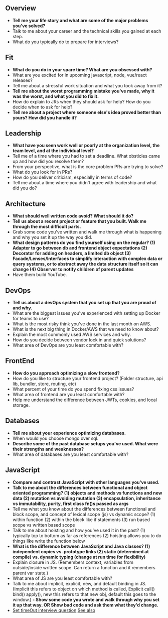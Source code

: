 ## Overview
- **Tell me your life story and what are some of the major problems you've solved?**
- Talk to me about your career and the technical skills you gained at each step.
- What do you typically do to prepare for interviews?

## Fit
- **What do you do in your spare time? What are you obsessed with?**
- What are you excited for in upcoming javascript, node, vue/react releases?
- Tell me about a stressful work situation and what you took away from it?
- **Tell me about the worst programming mistake you've made, why it was the worst, and what you did to fix it.**
- How do explain to JRs when they should ask for help? How do you decide when to ask for help?
- **Tell me about a project where someone else's idea proved better than yours? How did you handle it?**

## Leadership
- **What have you seen work well or poorly at the organization level, the team level, and at the individual level?**
- Tell me of a time where you had to set a deadline. What obsticles came up and how did you resolve them?
- From your perspective, what is the core problem PRs are trying to solve?
- What do you look for in PRs?
- How do you deliver criticism, especially in terms of code?
- Tell me about a time where you didn't agree with leadership and what did you do?

## Architecture
- **What should well written code avoid? What should it do?**
- **Tell us about a recent project or feature that you built. Walk me through the most difficult parts.**
- Grab some code you've written and walk me through what is happening and why you set it up the way you did.
- **What design patterns do you find yourself using on the regular? (1) Adapter to go between db and frontend object expectations (2) Decorator for adding on headers, a limited db object (3) Facade/Lenses/Interfaces to simplify interaction with complex data or query systems, or to abstract away the data structure itself so it can change (4) Observer to notify children of parent updates**
- Have them build YouTube.

## DevOps
- **Tell us about a devOps system that you set up that you are proud of and why.**
- What are the biggest issues you've experienced with setting up Docker for teams to use?
- What is the most risky think you've done in the last month on AWS.
- What is the next big thing in Docker/AWS that we need to know about?
- Explain the most commonly used AWS services and why.
- How do you decide between vendor lock in and quick solutions?
- What area of DevOps are you least comfortable with?
 
## FrontEnd
- **How do you approach optimizing a slow frontend?**
- How do you like to structure your frontend project? (Folder structure, api lib, bundler, store, routing, etc)
- What percent of your time do you spend fixing css issues?
- What area of frontend are you least comfortable with?
- Help me understand the difference between JWTs, cookies, and local storage.

## Databases
- **Tell me about your experience optimizing databases.**
- When would you choose mongo over sql.
- **Describe some of the past database setups you've used. What were their strengths and weaknesses?**
- What area of databases are you least comfortable with?

## JavaScript
- **Compare and contrast JavaScript with other languages you've used.**
- **Talk to me about the differences between functional and object oriented programming? (1) objects and methods vs functions and new data (2) mutation vs avoiding mutation (3) encapsulation, inheritance vs immutability, purity, first class fn()s passed as args**
- Tell me what you know about the differences between functional and block scope, and concept of lexical scope (js) vs dynamic scope? (1) within function (2) within the block like if statements (3) run based scope vs written based scope
- Talk to me about hoisting and how you've used it in the past? (1) typically top to bottom as far as references (2) hoisting allows you to do things like write the function below
- **What is the difference between JavaScript and Java classes? (1) independent copies vs. prototype links (2) static (determined at compile) vs. dynamic typing (change at run time for flexibility)**
- Explain closure in JS. (Remembers context, variables from outside/inside written scope. Can return a function and it remembers parent var state.)
- What area of JS are you least comfortable with?
- Talk to me about implicit, explicit, new, and default binding in JS. (Implicit this refers to object on which method is called, Explicit call() bind() apply(), new this refers to that new obj, default this goes to the window.)
**- Show some code you wrote and walk through why you set it up that way. OR Show bad code and ask them what they'd change.**
- [Set timeOut interview question](https://www.google.com/search?q=set+timeout+question+interview+question&rlz=1C5GCEM_en&oq=set+timeout+question+interview+question&gs_lcrp=EgZjaHJvbWUyBggAEEUYOTIHCAEQIRigATIHCAIQIRigATIHCAMQIRigATIHCAQQIRigATIHCAUQIRigAdIBCTE2MTQyajBqN6gCALACAA&sourceid=chrome&ie=UTF-8) [See also](https://github.com/getify/You-Dont-Know-JS/blob/1st-ed/scope%20%26%20closures/ch5.md)

